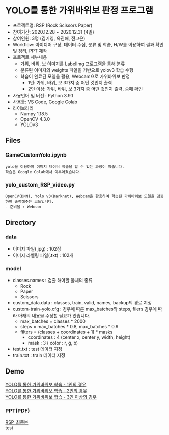 # YOLO를 통한 가위바위보 판정 프로그램
- 프로젝트명: RSP (Rock Scissors Paper)
- 참여기간: 2020.12.28 ~ 2020.12.31 (4일)
- 참여인원: 3명 (김기영, 옥진해, 전고은)
- Workflow: 아이디어 구상, 데이터 수집, 분류 및 학습, H/W를 이용하여 결과 확인 및 정리, PPT 제작
- 프로젝트 세부내용
    - 가위, 바위, 보 이미지를 LabelImg 프로그램을 통해 분류
    - 분류된 이미지의 weights 파일을 기반으로 yolov3 학습 수행
    - 학습이 완료된 모델을 활용, Webcam으로 가위바위보 판정
        - 1인: 가위, 바위, 보 3가지 중 어떤 것인지 출력
        - 2인 이상: 가위, 바위, 보 3가지 중 어떤 것인지 출력, 승패 확인
- 사용언어 및 버전 : Python 3.9.1
- 사용툴: VS Code, Google Colab
- 라이브러리
    - Numpy 1.18.5
    - OpenCV 4.3.0
    - YOLOv3

## Files
### GameCustomYolo.ipynb
    yolo을 이용하여 이미지 데이터 학습을 할 수 있는 과정이 있습니다.
    학습은 Google Colab에서 이루어졌습니다.

### yolo_custom_RSP_video.py
    OpenCV(DNN), Yolo v3(Darknet), Webcam을 활용하여 학습된 가위바위보 모델을 검증하여 출력해주는 코드입니다.
    - 준비물 : Webcam

## Directory
### data
- 이미지 파일(.jpg) : 102장
- 이미지 라벨링 파일(.txt) : 102개

### model
- classes.names : 검출 해야할 물체의 종류
    - Rock
    - Paper
    - Scissors
- custom_data.data : classes, train, valid, names, backup의 경로 지정
- custom-train-yolo.cfg : 경우에 따른 max_batches와 steps, filers
    경우에 따라 아래의 내용을 수정할 필요가 있습니다.
    - max_batches = classes * 2000
    - steps = max_batches * 0.8, max_batches * 0.9
    - filters = (classes + coordinates + 1) * masks
        * coordinates : 4 (center x, center y, width, height)
        * mask : 3 ( color : r, g, b)
- test.txt : test 데이터 지정
- train.txt : train 데이터 지정

## Demo
[YOLO를 통한 가위바위보 학습 - 1인의 경우](https://youtu.be/Efdvvv-RvF0)  
[YOLO를 통한 가위바위보 학습 - 2인의 경우](https://youtu.be/x7iqZd_DmKQ)  
[YOLO를 통한 가위바위보 학습 - 3인 이상의 경우](https://youtu.be/87-4rrAkaCc)  

### PPT(PDF)   
[RSP_최종본](https://github.com/monkey21254/Project/files/5967449/RSP_summary.PDF)   
test   
